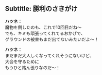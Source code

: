 # 

  
## Subtitle: 勝利のさきがけ
  
**ハツネ：**  
魔物を倒したのも、これで10回目だね～  
でも、キミも頑張ってくれてるおかげで、  
グラウンドの被害もまだ出てないみたいだよ～！  
  
**ハツネ：**  
まだまだ大人しくなってくれそうにないけど、  
大会を守るために  
もうひと踏ん張りなのだ～！  
